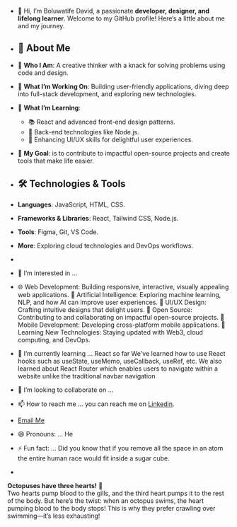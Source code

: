 - 👋 Hi, I’m Boluwatife David, a passionate **developer, designer, and lifelong learner**. Welcome to my GitHub profile! Here’s a little about me and my journey.

- ## 🚀 About Me

- 🌟 **Who I Am**: A creative thinker with a knack for solving problems using code and design.
- 🔭 **What I’m Working On**: Building user-friendly applications, diving deep into full-stack development, and exploring new technologies.
- 🌱 **What I’m Learning**: 
  - 📚 React and advanced front-end design patterns.
  - 🚀 Back-end technologies like Node.js.
  - 🎨 Enhancing UI/UX skills for delightful user experiences.
- 🎯 **My Goal**: is to contribute to impactful open-source projects and create tools that make life easier.

- ## 🛠️ Technologies & Tools

- **Languages**: JavaScript, HTML, CSS.
- **Frameworks & Libraries**: React, Tailwind CSS, Node.js.
- **Tools**: Figma, Git, VS Code.
- **More**: Exploring cloud technologies and DevOps workflows.

- 
- 👀 I’m interested in ...
- 🌐 Web Development: Building responsive, interactive, visually appealing web applications.
🧠 Artificial Intelligence: Exploring machine learning, NLP, and how AI can improve user experiences.
🎨 UI/UX Design: Crafting intuitive designs that delight users.
🔗 Open Source: Contributing to and collaborating on impactful open-source projects.
📱 Mobile Development: Developing cross-platform mobile applications.
🚀 Learning New Technologies: Staying updated with Web3, cloud computing, and DevOps.


- 🌱 I’m currently learning ... React so far We've learned how to use React hooks such as useState, useMemo, useCallback, useRef, etc. We also learned about React Router which enables users to navigate within a website unlike the traditional navbar navigation
- 💞️ I’m looking to collaborate on ...
- 📫 How to reach me ... you can reach me on [Linkedin](https://www.linkedin.com/in/boluwatife-david-640089309/).
- [Email Me](mailto:boluwatifeda45@gmail.com)
- 😄 Pronouns: ... He
- ⚡ Fun fact: ... Did you know that if you remove all the space in an atom the entire human race would fit inside a sugar cube.
- 
**Octopuses have three hearts!** 🐙  
Two hearts pump blood to the gills, and the third heart pumps it to the rest of the body. But here’s the twist: when an octopus swims, the heart pumping blood to the body stops! This is why they prefer crawling over swimming—it’s less exhausting!

<!---
shippudden/shippudden is a ✨ special ✨ repository because its `README.md` (this file) appears on your GitHub profile.
You can click the Preview link to take a look at your changes.
--->
